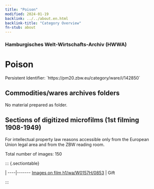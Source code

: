 ```yaml
---
title: "Poison"
modified: 2024-01-19
backlink: ../../about.en.html
backlink-title: "Category Overview"
fn-stub: about
---
```


### Hamburgisches Welt-Wirtschafts-Archiv (HWWA)

# Poison

<div class="hint">Persistent Identifier: `https://pm20.zbw.eu/category/ware/i/142850`</div>







## Commodities/wares archives folders





No material prepared as folder.



<a id="filmsections" />

## Sections of digitized microfilms (1st filming 1908-1949)

<p>For intellectual property law reasons accessible only from the European Union legal area and from the ZBW reading room.</p>



<p>Total number of images: 150</p>




::: {.sectiontable}

 | 
----|-------
<a class="btn" href="https://pm20.zbw.eu/film/h1/wa/W0157H/0853" rel="nofollow">Images on film h1/wa/W0157H/0853</a> | Gift


:::
















